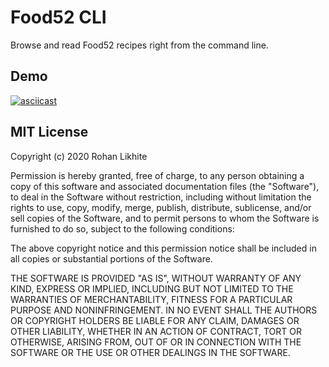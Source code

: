 # Food52 CLI

Browse and read Food52 recipes right from the command line.

## Demo
[![asciicast](https://asciinema.org/a/PltjiXiwn8HKoYz7azsFGFjZV.svg)](https://asciinema.org/a/PltjiXiwn8HKoYz7azsFGFjZV)

## MIT License

Copyright (c) 2020 Rohan Likhite

Permission is hereby granted, free of charge, to any person obtaining a copy of this software and associated documentation files (the "Software"), to deal in the Software without restriction, including without limitation the rights to use, copy, modify, merge, publish, distribute, sublicense, and/or sell copies of the Software, and to permit persons to whom the Software is furnished to do so, subject to the following conditions:

The above copyright notice and this permission notice shall be included in all copies or substantial portions of the Software.

THE SOFTWARE IS PROVIDED "AS IS", WITHOUT WARRANTY OF ANY KIND, EXPRESS OR IMPLIED, INCLUDING BUT NOT LIMITED TO THE WARRANTIES OF MERCHANTABILITY, FITNESS FOR A PARTICULAR PURPOSE AND NONINFRINGEMENT. IN NO EVENT SHALL THE AUTHORS OR COPYRIGHT HOLDERS BE LIABLE FOR ANY CLAIM, DAMAGES OR OTHER LIABILITY, WHETHER IN AN ACTION OF CONTRACT, TORT OR OTHERWISE, ARISING FROM, OUT OF OR IN CONNECTION WITH THE SOFTWARE OR THE USE OR OTHER DEALINGS IN THE SOFTWARE.
